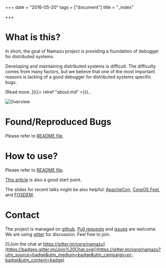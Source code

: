 +++
date = "2016-05-20"
tags = ["document"]
title = "_index"

+++


# What is this?

In short, the goal of Namazu project is providing a foundation of debugger for distributed systems.

Developing and maintaining distributed systems is difficult. 
The difficulty comes from many factors, 
but we believe that one of the most important reasons is lacking of a good debugger for distributed systems specific bugs.

[Read more..]({{< relref "about.md" >}})..

![Overview](/namazu/images/namazu-v0.2.png)

# Found/Reproduced Bugs
Please refer to [README file](https://github.com/ampf11111/namazu/blob/master/README.md).

# How to use?
Please refer to [README file](https://github.com/ampf11111/namazu/blob/master/README.md).

[This article](https://github.com/ampf11111/namazu/tree/master/example/zk-found-2212.ryu) is also a good start point.

The slides for recent talks might be also helpful:
[ApacheCon](http://www.slideshare.net/AkihiroSuda/flaky-tests-and-bugs-in-apache-software-eg-hadoop), [CoreOS Fest](http://www.slideshare.net/mitakeh/namazu-a-debugger-for-distributed-systems-specific-bugs/1), and [FOSDEM](http://www.slideshare.net/AkihiroSuda/tackling-nondeterminism-in-hadoop-testing-and-debugging-distributed-systems-with-earthquake-57866497/42).

# Contact
The project is managed on [github](https://github.com/ampf11111/namazu).
[Pull requests](https://github.com/ampf11111/namazu/pulls) and [issues](https://github.com/ampf11111/namazu/issues) are welcome.
We are using [gitter](https://gitter.im/osrg/namazu) for discussion.
Feel free to join.

[![Join the chat at https://gitter.im/osrg/namazu](https://badges.gitter.im/Join%20Chat.svg)](https://gitter.im/osrg/namazu?utm_source=badge&utm_medium=badge&utm_campaign=pr-badge&utm_content=badge)
